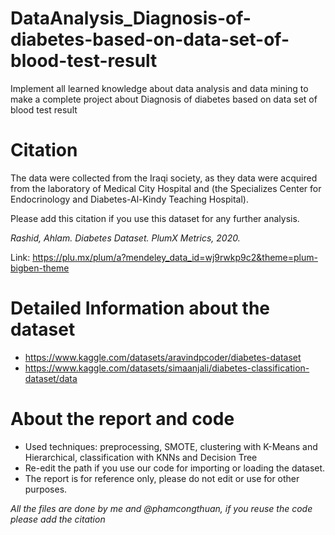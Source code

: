# DataAnalysis_Diagnosis-of-diabetes-based-on-data-set-of-blood-test-result
Implement all learned knowledge about data analysis and data mining to make a complete project about Diagnosis of diabetes based on data set of blood test result

# Citation
The data were collected from the Iraqi society, as they data were acquired from the laboratory of Medical City Hospital and (the Specializes Center for Endocrinology and Diabetes-Al-Kindy Teaching Hospital).

Please add this citation if you use this dataset for any further analysis.

*Rashid, Ahlam. Diabetes Dataset. PlumX Metrics, 2020.*

Link: https://plu.mx/plum/a?mendeley_data_id=wj9rwkp9c2&theme=plum-bigben-theme

# Detailed Information about the dataset
* https://www.kaggle.com/datasets/aravindpcoder/diabetes-dataset
* https://www.kaggle.com/datasets/simaanjali/diabetes-classification-dataset/data

# About the report and code
* Used techniques: preprocessing, SMOTE, clustering with K-Means and Hierarchical, classification with KNNs and Decision Tree
* Re-edit the path if you use our code for importing or loading the dataset.
* The report is for reference only, please do not edit or use for other purposes.

*All the files are done by me and @phamcongthuan, if you reuse the code please add the citation*
